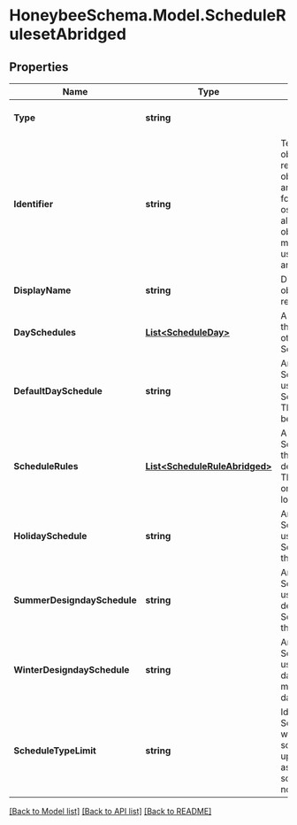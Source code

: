 
# HoneybeeSchema.Model.ScheduleRulesetAbridged

## Properties

Name | Type | Description | Notes
------------ | ------------- | ------------- | -------------
**Type** | **string** |  | [optional] [readonly] [default to "ScheduleRulesetAbridged"]
**Identifier** | **string** | Text string for a unique object ID. This identifier remains constant as the object is mutated, copied, and serialized to different formats (eg. dict, idf, osm). This identifier is also used to reference the object across a Model. It must be &lt; 100 characters, use only ASCII characters and exclude (, ; ! \\n \\t). | 
**DisplayName** | **string** | Display name of the object with no character restrictions. | [optional] 
**DaySchedules** | [**List&lt;ScheduleDay&gt;**](ScheduleDay.md) | A list of ScheduleDays that are referenced in the other keys of this ScheduleRulesetAbridged. | 
**DefaultDaySchedule** | **string** | An identifier for the ScheduleDay that will be used for all days when no ScheduleRule is applied. This ScheduleDay must be in the day_schedules. | 
**ScheduleRules** | [**List&lt;ScheduleRuleAbridged&gt;**](ScheduleRuleAbridged.md) | A list of ScheduleRuleAbridged that note exceptions to the default_day_schedule. These rules should be ordered from highest to lowest priority. | [optional] 
**HolidaySchedule** | **string** | An identifier for the ScheduleDay that will be used for holidays. This ScheduleDay must be in the day_schedules. | [optional] 
**SummerDesigndaySchedule** | **string** | An identifier for the ScheduleDay that will be used for the summer design day. This ScheduleDay must be in the day_schedules. | [optional] 
**WinterDesigndaySchedule** | **string** | An identifier for the ScheduleDay that will be used for the winter design day. This ScheduleDay must be in the day_schedules. | [optional] 
**ScheduleTypeLimit** | **string** | Identifier of a ScheduleTypeLimit that will be used to validate schedule values against upper/lower limits and assign units to the schedule values. If None, no validation will occur. | [optional] 

[[Back to Model list]](../README.md#documentation-for-models)
[[Back to API list]](../README.md#documentation-for-api-endpoints)
[[Back to README]](../README.md)


